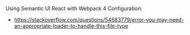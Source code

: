 Using Semantic UI React with Webpack 4 Configuration:
- https://stackoverflow.com/questions/54683779/error-you-may-need-an-appropriate-loader-to-handle-this-file-type